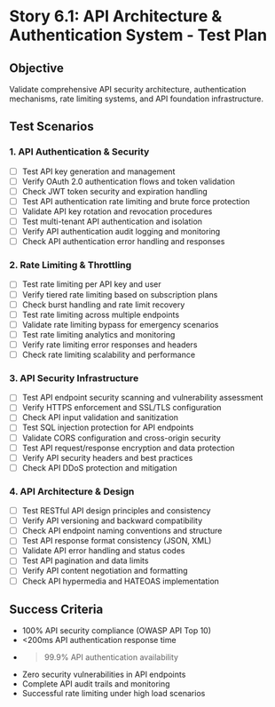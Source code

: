 # Story 6.1: API Architecture & Authentication System - Test Plan

## Objective
Validate comprehensive API security architecture, authentication mechanisms, rate limiting systems, and API foundation infrastructure.

## Test Scenarios

### 1. API Authentication & Security
- [ ] Test API key generation and management
- [ ] Verify OAuth 2.0 authentication flows and token validation
- [ ] Check JWT token security and expiration handling
- [ ] Test API authentication rate limiting and brute force protection
- [ ] Validate API key rotation and revocation procedures
- [ ] Test multi-tenant API authentication and isolation
- [ ] Verify API authentication audit logging and monitoring
- [ ] Check API authentication error handling and responses

### 2. Rate Limiting & Throttling
- [ ] Test rate limiting per API key and user
- [ ] Verify tiered rate limiting based on subscription plans
- [ ] Check burst handling and rate limit recovery
- [ ] Test rate limiting across multiple endpoints
- [ ] Validate rate limiting bypass for emergency scenarios
- [ ] Test rate limiting analytics and monitoring
- [ ] Verify rate limiting error responses and headers
- [ ] Check rate limiting scalability and performance

### 3. API Security Infrastructure
- [ ] Test API endpoint security scanning and vulnerability assessment
- [ ] Verify HTTPS enforcement and SSL/TLS configuration
- [ ] Check API input validation and sanitization
- [ ] Test SQL injection protection for API endpoints
- [ ] Validate CORS configuration and cross-origin security
- [ ] Test API request/response encryption and data protection
- [ ] Verify API security headers and best practices
- [ ] Check API DDoS protection and mitigation

### 4. API Architecture & Design
- [ ] Test RESTful API design principles and consistency
- [ ] Verify API versioning and backward compatibility
- [ ] Check API endpoint naming conventions and structure
- [ ] Test API response format consistency (JSON, XML)
- [ ] Validate API error handling and status codes
- [ ] Test API pagination and data limits
- [ ] Verify API content negotiation and formatting
- [ ] Check API hypermedia and HATEOAS implementation

## Success Criteria
- 100% API security compliance (OWASP API Top 10)
- <200ms API authentication response time
- >99.9% API authentication availability
- Zero security vulnerabilities in API endpoints
- Complete API audit trails and monitoring
- Successful rate limiting under high load scenarios